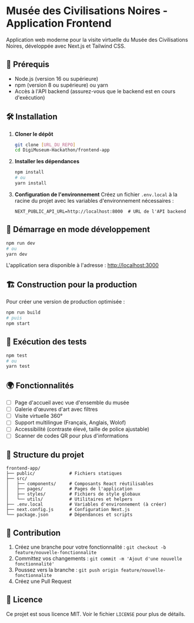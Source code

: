 # Musée des Civilisations Noires - Application Frontend

Application web moderne pour la visite virtuelle du Musée des Civilisations Noires, développée avec Next.js et Tailwind CSS.

## 🚀 Prérequis

- Node.js (version 16 ou supérieure)
- npm (version 8 ou supérieure) ou yarn
- Accès à l'API backend (assurez-vous que le backend est en cours d'exécution)

## 🛠 Installation

1. **Cloner le dépôt**
   ```bash
   git clone [URL_DU_REPO]
   cd DigiMuseum-Hackathon/frontend-app
   ```

2. **Installer les dépendances**
   ```bash
   npm install
   # ou
   yarn install
   ```

3. **Configuration de l'environnement**
   Créez un fichier `.env.local` à la racine du projet avec les variables d'environnement nécessaires :
   ```env
   NEXT_PUBLIC_API_URL=http://localhost:8000  # URL de l'API backend
   ```

## 🚦 Démarrage en mode développement

```bash
npm run dev
# ou
yarn dev
```

L'application sera disponible à l'adresse : [http://localhost:3000](http://localhost:3000)

## 🏗 Construction pour la production

Pour créer une version de production optimisée :

```bash
npm run build
# puis
npm start
```

## 🧪 Exécution des tests

```bash
npm test
# ou
yarn test
```

## 🌍 Fonctionnalités

- [ ] Page d'accueil avec vue d'ensemble du musée
- [ ] Galerie d'œuvres d'art avec filtres
- [ ] Visite virtuelle 360°
- [ ] Support multilingue (Français, Anglais, Wolof)
- [ ] Accessibilité (contraste élevé, taille de police ajustable)
- [ ] Scanner de codes QR pour plus d'informations

## 📁 Structure du projet

```
frontend-app/
├── public/             # Fichiers statiques
├── src/
│   ├── components/     # Composants React réutilisables
│   ├── pages/          # Pages de l'application
│   ├── styles/         # Fichiers de style globaux
│   └── utils/          # Utilitaires et helpers
├── .env.local          # Variables d'environnement (à créer)
├── next.config.js      # Configuration Next.js
└── package.json        # Dépendances et scripts
```

## 🤝 Contribution

1. Créez une branche pour votre fonctionnalité : `git checkout -b feature/nouvelle-fonctionnalite`
2. Committez vos changements : `git commit -m 'Ajout d'une nouvelle fonctionnalité'`
3. Poussez vers la branche : `git push origin feature/nouvelle-fonctionnalite`
4. Créez une Pull Request

## 📝 Licence

Ce projet est sous licence MIT. Voir le fichier `LICENSE` pour plus de détails.
